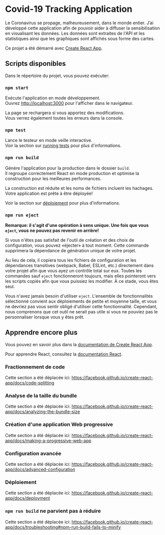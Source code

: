 # Covid-19 Tracking Application

Le Coronavirus se propage, malheureusement, dans le monde entier. J’ai
développé cette application afin de pouvoir aider à diffuser la
sensibilisation en visualisant les données. Les données sont extraites
de l'API et les statistiques ainsi que les graphiques sont affichés sous
forme des cartes.<br />

Ce projet a été démarré avec [Create React App](https://github.com/facebook/create-react-app).

## Scripts disponibles

Dans le répertoire du projet, vous pouvez exécuter:

### `npm start`

Exécute l'application en mode développement.<br />
Ouvrez [http://localhost:3000](http://localhost:3000) pour l'afficher dans le navigateur.

La page se rechargera si vous apportez des modifications.<br />
Vous verrez également toutes les erreurs dans la console.

### `npm test`

Lance le testeur en mode veille interactive.<br />
Voir la section sur [running tests](https://facebook.github.io/create-react-app/docs/running-tests) pour plus d'informations.

### `npm run build`

Génère l'application pour la production dans le dossier `build`. <br />
Il regroupe correctement React en mode production et optimise la construction pour les meilleures performances.

La construction est réduite et les noms de fichiers incluent les hachages. <br />
Votre application est prête à être déployée!

Voir la section sur [déploiement](https://facebook.github.io/create-react-app/docs/deployment) pour plus d'informations.

### `npm run eject`

**Remarque: il s'agit d'une opération à sens unique. Une fois que vous `eject`, vous ne pouvez pas revenir en arrière!**

Si vous n'êtes pas satisfait de l'outil de création et des choix de configuration, vous pouvez «éjecter» à tout moment. Cette commande supprimera la dépendance de génération unique de votre projet.

Au lieu de cela, il copiera tous les fichiers de configuration et les dépendances transitives (webpack, Babel, ESLint, etc.) directement dans votre projet afin que vous ayez un contrôle total sur eux. Toutes les commandes sauf `eject` fonctionneront toujours, mais elles pointeront vers les scripts copiés afin que vous puissiez les modifier. À ce stade, vous êtes seul.

Vous n'avez jamais besoin d'utiliser `eject`. L'ensemble de fonctionnalités sélectionné convient aux déploiements de petite et moyenne taille, et vous ne devriez pas vous sentir obligé d'utiliser cette fonctionnalité. Cependant, nous comprenons que cet outil ne serait pas utile si vous ne pouviez pas le personnaliser lorsque vous y êtes prêt.

## Apprendre encore plus

Vous pouvez en savoir plus dans la [documentation de Create React App](https://facebook.github.io/create-react-app/docs/getting-started).

Pour apprendre React, consultez la [documentation React](https://reactjs.org/).

### Fractionnement de code

Cette section a été déplacée ici: https://facebook.github.io/create-react-app/docs/code-splitting

### Analyse de la taille du bundle

Cette section a été déplacée ici: https://facebook.github.io/create-react-app/docs/analyzing-the-bundle-size

### Création d'une application Web progressive

Cette section a été déplacée ici: https://facebook.github.io/create-react-app/docs/making-a-progressive-web-app

### Configuration avancée

Cette section a été déplacée ici: https://facebook.github.io/create-react-app/docs/advanced-configuration

### Déploiement

Cette section a été déplacée ici: https://facebook.github.io/create-react-app/docs/deployment

### `npm run build` ne parvient pas à réduire

Cette section a été déplacée ici: https://facebook.github.io/create-react-app/docs/troubleshooting#npm-run-build-fails-to-minify
